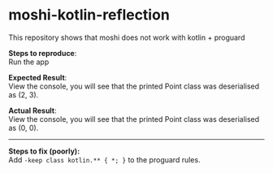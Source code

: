 # moshi-kotlin-reflection
This repository shows that moshi does not work with kotlin + proguard

**Steps to reproduce**:<br />
Run the app

**Expected Result**:<br />
View the console, you will see that the printed Point class was deserialised as (2, 3).

**Actual Result**:<br />
View the console, you will see that the printed Point class was deserialised as (0, 0).

--- 
**Steps to fix (poorly):**<br />
Add `-keep class kotlin.** { *; }` to the proguard rules. 
